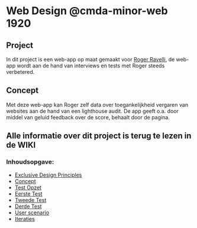 # Web Design @cmda-minor-web 1920
## Project
In dit project is een web-app op maat gemaakt voor [Roger Ravelli](https://github.com/Mokerstier/web-design-1920/wiki/User-scenario#wie-is-roger-ravelli-eigenlijk), de web-app wordt aan de hand van interviews en tests met Roger steeds verbetered. 

## Concept
Met deze web-app kan Roger zelf data over toegankelijkheid vergaren van websites aan de hand van een lighthouse audit.
De app geeft o.a. door middel van geluid feedback over de score, behaalt door de pagina.

## Alle informatie over dit project is terug te lezen in de WIKI

### Inhoudsopgave:
- [Exclusive Design Principles](https://github.com/Mokerstier/web-design-1920/wiki/Exclusive-Design-Principles)
- [Concept](https://github.com/Mokerstier/web-design-1920/wiki/Concept)
- [Test Opzet](https://github.com/Mokerstier/web-design-1920/wiki/Test-opzet)
- [Eerste Test](https://github.com/Mokerstier/web-design-1920/wiki/1.0-Eerste-interview)
- [Tweede Test](https://github.com/Mokerstier/web-design-1920/wiki/2.0-Tweede-interview-test)
- [Derde Test](https://github.com/Mokerstier/web-design-1920/wiki/3.0-Derde-interview-test)
- [User scenario](https://github.com/Mokerstier/web-design-1920/wiki/User-scenario)
- [Iteraties](https://github.com/Mokerstier/web-design-1920/wiki/Iteraties)



<!-- Add a link to your live demo in Github Pages 🌐-->

<!-- ☝️ replace this description with a description of your own work -->

<!-- replace the code in the /docs folder with your own, so you can showcase your work with GitHub Pages 🌍 -->

<!-- Add a nice poster image here at the end of the week, showing off your shiny frontend 📸 -->

<!-- Maybe a table of contents here? 📚 -->

<!-- How about a section that describes how to install this project? 🤓 -->

<!-- ...but how does one use this project? What are its features 🤔 -->

<!-- Maybe a checklist of done stuff and stuff still on your wishlist? ✅ -->

<!-- How about a license here? 📜 (or is it a licence?) 🤷 -->
